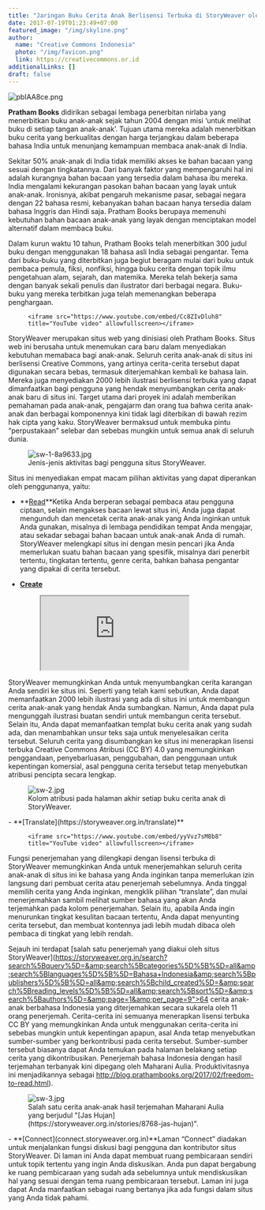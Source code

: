 ```yaml
---
title: "Jaringan Buku Cerita Anak Berlisensi Terbuka di StoryWeaver oleh Pratham Books"
date: 2017-07-19T01:23:49+07:00
featured_image: "/img/skyline.png"
author:
  name: "Creative Commons Indonesia"
  photo: "/img/favicon.png"
  link: https://creativecommons.or.id
additionalLinks: []
draft: false
---
```


<img src="../../uploads/pbIAA8ce.png" alt="pbIAA8ce.png" class="img-fluid w-sm-25 borderless float-sm-end ms-sm-5 mt-2 mb-4">

**Pratham Books** didirikan sebagai lembaga penerbitan nirlaba yang menerbitkan buku anak-anak sejak tahun 2004 dengan misi ‘untuk melihat buku di setiap tangan anak-anak’. Tujuan utama mereka adalah menerbitkan buku cerita yang berkualitas dengan harga terjangkau dalam beberapa bahasa India untuk menunjang kemampuan membaca anak-anak di India.

Sekitar 50% anak-anak di India tidak memiliki akses ke bahan bacaan yang sesuai dengan tingkatannya. Dari banyak faktor yang mempengaruhi hal ini adalah kurangnya bahan bacaan yang tersedia dalam bahasa ibu mereka. India mengalami kekurangan pasokan bahan bacaan yang layak untuk anak-anak. Ironisnya, akibat pengaruh mekanisme pasar,  sebagai negara dengan 22 bahasa resmi, kebanyakan bahan bacaan hanya tersedia dalam bahasa Inggris dan Hindi saja. Pratham Books berupaya memenuhi kebutuhan bahan bacaan anak-anak yang layak dengan menciptakan model alternatif dalam membaca buku.

Dalam kurun waktu 10 tahun, Pratham Books telah menerbitkan 300 judul buku dengan menggunakan 18 bahasa asli India sebagai pengantar. Tema dari buku-buku yang diterbitkan juga begiut beragam mulai dari buku untuk pembaca pemula, fiksi, nonfiksi, hingga buku cerita dengan topik ilmu pengetahuan alam, sejarah, dan matemika. Mereka telah bekerja sama dengan banyak sekali penulis dan ilustrator dari berbagai negara. Buku-buku yang mereka terbitkan juga telah memenangkan beberapa penghargaan.

<figure class="figure w-sm-50 mt-3 mb-4">

    <iframe src="https://www.youtube.com/embed/Cc8ZIvDluh8" title="YouTube video" allowfullscreen></iframe>

  </div>

</figure>

StoryWeaver merupakan situs web yang dinisiasi oleh Pratham Books. Situs web ini berusaha untuk menemukan cara baru dalam menyediakan kebutuhan memabaca bagi anak-anak. Seluruh cerita anak-anak di situs ini berlisensi Creative Commons, yang artinya cerita-cerita tersebut dapat digunakan secara bebas, termasuk diterjemahkan kembali ke bahasa lain. Mereka juga menyediakan 2000 lebih ilustrasi berlisensi terbuka yang dapat dimanfaatkan bagi pengguna yang hendak menyumbangkan cerita anak-anak baru di situs ini. Target utama dari proyek ini adalah memberikan pemahaman pada anak-anak, pengajarm dan orang tua bahwa cerita anak-anak dan berbagai komponennya kini tidak lagi diterbikan di bawah rezim hak cipta yang kaku. StoryWeaver bermaksud untuk membuka pintu “perpustakaan” selebar dan sebebas mungkin untuk semua anak di seluruh dunia.

<figure class="figure w-sm-50 mt-3 mb-4">

  <img src="../../uploads/sw-1-8a9633.jpg" alt="sw-1-8a9633.jpg" class="figure-img img-fluid borderless">

  <figcaption class="figure-caption">Jenis-jenis aktivitas bagi pengguna situs StoryWeaver.</figcaption>

</figure>

Situs ini menyediakan empat macam pilihan aktivitas yang dapat diperankan oleh penggunanya, yaitu:

  - **[Read](https://storyweaver.org.in/search)**Ketika Anda berperan sebagai pembaca atau pengguna ciptaan, selain mengakses bacaan lewat situs ini, Anda juga dapat mengunduh dan mencetak cerita anak-anak yang Anda inginkan untuk Anda gunakan, misalnya di lembaga pendidikan tempat Anda mengajar, atau sekadar sebagai bahan bacaan untuk anak-anak Anda di rumah. StoryWeaver melengkapi situs ini dengan mesin pencari jika Anda memerlukan suatu bahan bacaan yang spesifik, misalnya dari penerbit tertentu, tingkatan tertentu, genre cerita, bahkan bahasa pengantar yang dipakai di cerita tersebut.

  - **[Create](https://storyweaver.org.in/start)**<figure class="figure w-sm-50 mt-3 mb-4">

    <iframe src="https://www.youtube.com/embed/LDPyK_sOiv8" title="YouTube video" allowfullscreen></iframe>

  </div>

</figure>

StoryWeaver memungkinkan Anda untuk menyumbangkan cerita karangan Anda sendiri ke situs ini. Seperti yang telah kami sebutkan, Anda dapat memanfaatkan 2000 lebih ilustrasi yang ada di situs ini untuk membangun cerita anak-anak yang hendak Anda sumbangkan. Namun, Anda dapat pula mengunggah ilustrasi buatan sendiri untuk membangun cerita tersebut. Selain itu, Anda dapat memanfaatkan templat buku cerita anak yang sudah ada, dan menambahkan unsur teks saja untuk menyelesaikan cerita tersebut. Seluruh cerita yang disumbangkan ke situs ini menerapkan lisensi terbuka Creative Commons Atribusi (CC BY) 4.0 yang memungkinkan penggandaan, penyebarluasan, penggubahan, dan penggunaan untuk kepentingan komersial, asal pengguna cerita tersebut tetap menyebutkan atribusi pencipta secara lengkap.

<figure class="figure w-sm-50 mt-3 mb-4">

  <img src="../../uploads/sw-2.jpg" alt="sw-2.jpg" class="figure-img img-fluid borderless">

  <figcaption class="figure-caption">Kolom atribusi pada halaman akhir setiap buku cerita anak di StoryWeaver.</figcaption>

</figure>  - **[Translate](https://storyweaver.org.in/translate)**<figure class="figure w-sm-50 mt-3 mb-4">

    <iframe src="https://www.youtube.com/embed/yyVvz7sM8b8" title="YouTube video" allowfullscreen></iframe>

  </div>

</figure>

Fungsi penerjemahan yang dilengkapi dengan lisensi terbuka di StoryWeaver memungkinkan Anda untuk menerjemahkan seluruh cerita anak-anak di situs ini ke bahasa yang Anda inginkan tanpa memerlukan izin langsung dari pembuat cerita atau penerjemah sebelumnya. Anda tinggal memilih cerita yang Anda inginkan, mengklik pilihan “translate”, dan mulai menerjemahkan sambil melihat sumber bahasa yang akan Anda terjemahkan pada kolom penerjemahan. Selain itu, apabila Anda ingin menurunkan tingkat kesulitan bacaan tertentu, Anda dapat menyunting cerita tersebut, dan membuat kontennya jadi lebih mudah dibaca oleh pembaca di tingkat yang lebih rendah.

Sejauh ini terdapat [salah satu penerjemah yang diakui oleh situs StoryWeaver](https://storyweaver.org.in/search?search%5Bquery%5D=&amp;search%5Bcategories%5D%5B%5D=all&amp;search%5Blanguages%5D%5B%5D=Bahasa+Indonesia&amp;search%5Bpublishers%5D%5B%5D=all&amp;search%5Bchild_created%5D=&amp;search%5Breading_levels%5D%5B%5D=all&amp;search%5Bsort%5D=&amp;search%5Bauthors%5D=&amp;page=1&amp;per_page=9">64 cerita anak-anak berbahasa Indonesia yang diterjemahkan secara sukarela oleh 11 orang penerjemah. Cerita-cerita ini semuanya menerapkan lisensi terbuka CC BY yang memungkinkan Anda untuk menggunakan cerita-cerita ini sebebas mungkin untuk kepentingan apapun, asal Anda tetap menyebutkan sumber-sumber yang berkontribusi pada cerita tersebut. Sumber-sumber tersebut biasanya dapat Anda temukan pada halaman belakang setiap cerita yang dikontribusikan. Penerjemah bahasa Indonesia dengan hasil terjemahan terbanyak kini dipegang oleh Maharani Aulia. Produktivitasnya ini menjadikannya sebagai http://blog.prathambooks.org/2017/02/freedom-to-read.html).

<figure class="figure w-sm-50 mt-3 mb-4">

  <img src="../../uploads/sw-3.jpg" alt="sw-3.jpg" class="figure-img img-fluid borderless">

  <figcaption class="figure-caption">Salah satu cerita anak-anak hasil terjemahan Maharani Aulia yang berjudul "[Jas Hujan](https://storyweaver.org.in/stories/8768-jas-hujan)".</figcaption>

</figure>  - **[Connect](connect.storyweaver.org.in)**Laman “Connect” diadakan untuk menjalankan fungsi diskusi bagi pengguna dan kontributor situs StoryWeaver. Di laman ini Anda dapat membuat ruang pembicaraan sendiri untuk topik tertentu yang ingin Anda diskusikan. Anda pun dapat bergabung ke ruang pembicaraan yang sudah ada sebelumnya untuk mendiskusikan hal yang sesuai dengan tema ruang pembicaraan tersebut. Laman ini juga dapat Anda manfaatkan sebagai ruang bertanya jika ada fungsi dalam situs yang Anda tidak pahami.

